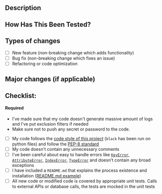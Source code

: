 <!--- Provide the id(s) of the related issue(s) and a general summary of your changes in the Title above -->

## Description
<!--- Describe your technical changes in detail and add a link to the issue -->

## How Has This Been Tested?
<!--- this section will disappear when we'll have automated testing -->

<!--- Please describe in detail how you tested your changes. -->
<!--- Include details of your testing environment, tests ran to see how -->
<!--- your change affects other areas of the code, etc. -->

## Types of changes
<!--- What types of changes does your code introduce? Put an `x` in all the boxes that apply: -->
- [ ] New feature (non-breaking change which adds functionality)
- [ ] Bug fix (non-breaking change which fixes an issue)
- [ ] Refactoring or code optimization 

## Major changes (if applicable)
<!--- If you're adding or deleting a field in the database -->
<!--- Or if you're changing the type of values of a field, please mention it here -->

## Checklist:
<!--- Go over all the following points, and put an `x` in all the boxes that apply. -->
<!--- If you're unsure about any of these, don't hesitate to ask. We're here to help! -->

#### Required
- I've made sure that my code doesn't generate massive amount of logs and I've put exclusion filters if needed
- Make sure not to push any secret or password to the code.
- [ ] My code follows the [code style of this project](https://www.python.org/dev/peps/pep-0008) (`black` has been run on python files) and follow the [PEP-8 standard](https://www.python.org/dev/peps/pep-0008/#package-and-module-names)
- [ ] My code doesn't contain any unnecessary comments
- [ ] I've been careful about easy to handle errors like [`KeyError`](https://docs.python.org/3.7/library/exceptions.html#KeyError), [`AttributeError`](https://docs.python.org/3.7/library/exceptions.html#AttributeError), [`IndexError`](https://docs.python.org/3.7/library/exceptions.html#IndexError), [`TypeError`](https://docs.python.org/3.7/library/exceptions.html#TypeError) and doesn't contain any broad exceptions
- [ ] I have included a `README.md` that explains the process existence and installation ([README.md example](https://gist.github.com/PurpleBooth/109311bb0361f32d87a2))
- [ ] All new code or modified code is covered by appropriate unit tests. Calls to external APIs or database calls, the tests are mocked in the unit tests
